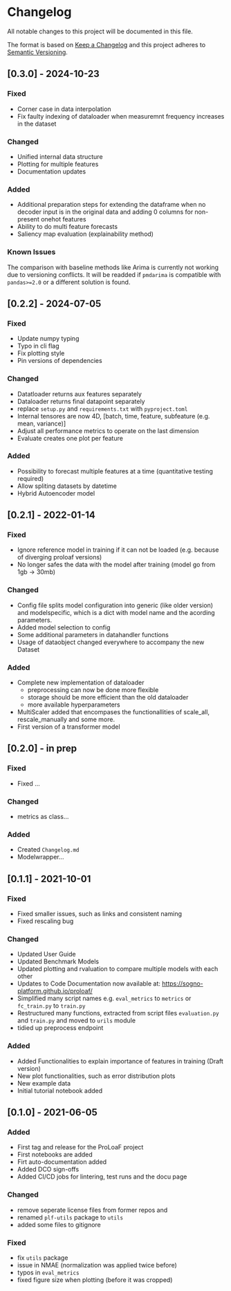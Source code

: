 # Changelog

All notable changes to this project will be documented in this file.

The format is based on [Keep a Changelog](http://keepachangelog.com/en/1.0.0/)
and this project adheres to [Semantic Versioning](http://semver.org/spec/v2.0.0.html).

## [0.3.0] - 2024-10-23
### Fixed
- Corner case in data interpolation
- Fix faulty indexing of dataloader when measuremnt frequency increases in the dataset

### Changed
- Unified internal data structure
- Plotting for multiple features
- Documentation updates
  
### Added
- Additional preparation steps for extending the dataframe when no decoder input is in the original data and adding 0 columns for non-present onehot features
- Ability to do multi feature forecasts
- Saliency map evaluation (explainability method)

### Known Issues
The comparison with baseline methods like Arima is currently not working due to versioning conflicts. It will be readded if `pmdarima` is compatible with `pandas>=2.0` or a different solution is found.

## [0.2.2] - 2024-07-05
### Fixed
- Update numpy typing
- Typo in cli flag
- Fix plotting style
- Pin versions of dependencies

### Changed
- Datatloader returns aux features separately
- Dataloader returns final datapoint separately 
- replace `setup.py` and `requirements.txt` with `pyproject.toml`
- Internal tensores are now 4D, [batch, time, feature, subfeature (e.g. mean, variance)]
- Adjust all performance metrics to operate on the last dimension
- Evaluate creates one plot per feature 

### Added
- Possibility to forecast multiple features at a time (quantitative testing required)
- Allow spliting datasets by datetime
- Hybrid Autoencoder model

## [0.2.1] - 2022-01-14

### Fixed

-   Ignore reference model in training if it can not be loaded (e.g. because of diverging proloaf versions)
-   No longer safes the data with the model after training (model go from 1gb -> 30mb)

### Changed

-   Config file splits model configuration into generic (like older version) and modelspecific, which is a dict with model name and the acording parameters.
-   Added model selection to config
-   Some additional parameters in datahandler functions
-   Usage of dataobject changed everywhere to accompany the new Dataset

### Added

-   Complete new implementation of dataloader
    -   preprocessing can now be done more flexible
    -   storage should be more efficient than the old dataloader
    -   more available hyperparameters
-   MultiScaler added that encompases the functionallities of scale_all, rescale_manually and some more.
-   First version of a transformer model

## [0.2.0] - in prep

### Fixed

-   Fixed ...

### Changed

-   metrics as class...

### Added

-   Created `Changelog.md`
-   Modelwrapper...

## [0.1.1] - 2021-10-01

### Fixed

-   Fixed smaller issues, such as links and consistent naming
-   Fixed rescaling bug

### Changed

-   Updated User Guide
-   Updated Benchmark Models
-   Updated plotting and rvaluation to compare multiple models with each other
-   Updates to Code Documentation now available at: https://sogno-platform.github.io/proloaf/
-   Simplified many script names e.g. `eval_metrics` to `metrics` or `fc_train.py` to `train.py`
-   Restructured many functions, extracted from script files `evaluation.py` and `train.py` and moved to `urils` module
-   tidied up preprocess endpoint

### Added

-   Added Functionalities to explain importance of features in training (Draft version)
-   New plot functionalities, such as error distribution plots
-   New example data
-   Initial tutorial notebook added

## [0.1.0] - 2021-06-05

### Added

-   First tag and release for the ProLoaF project
-   First notebooks are added
-   Firt auto-documentation added
-   Added DCO sign-offs
-   Added CI/CD jobs for lintering, test runs and the docu page

### Changed

-   remove seperate license files from former repos and
-   renamed `plf-utils` package to `utils`
-   added some files to gitignore

### Fixed

-   fix `utils` package
-   issue in NMAE (normalization was applied twice before)
-   typos in `eval_metrics`
-   fixed figure size when plotting (before it was cropped)
